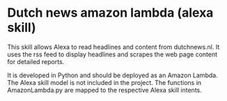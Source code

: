 # Dutch news amazon lambda (alexa skill)

This skill allows Alexa to read headlines and content from dutchnews.nl.
It uses the rss feed to display headlines and scrapes the web page content for detailed reports.

It is developed in Python and should be deployed as an Amazon Lambda.
The Alexa skill model is not included in the project. The functions in AmazonLambda.py are mapped to the respective Alexa skill intents.
